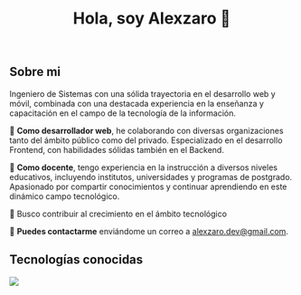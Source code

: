 <div align="center">
<h1 align="center">Hola, soy Alexzaro 👋</h1>
</div>
<br>

## Sobre mi

Ingeniero de Sistemas con una sólida trayectoria en el desarrollo web y móvil, combinada con una destacada experiencia en la enseñanza y capacitación en el campo de la tecnología de la información.

🚀 **Como desarrollador web**, he colaborando con diversas organizaciones tanto del ámbito público como del privado. Especializado en el desarrollo Frontend, con habilidades sólidas también en el Backend.

🚀 **Como docente**, tengo experiencia en la instrucción a diversos niveles educativos, incluyendo institutos, universidades y programas de postgrado. Apasionado por compartir conocimientos y continuar aprendiendo en este dinámico campo tecnológico.

🚀 Busco contribuir al crecimiento en el ámbito tecnológico

💬 **Puedes contactarme** enviándome un correo a alexzaro.dev@gmail.com.

## Tecnologías conocidas

<p align="left">
  <a href="https://skillicons.dev">
    <img src="https://skillicons.dev/icons?i=androidstudio,php,py,js,css,tailwind,html,astro,nodejs,mysql,mogodb,postgres,laravel,angular,github,vscode&perline=12" />
  </a>
</p>
<br>


